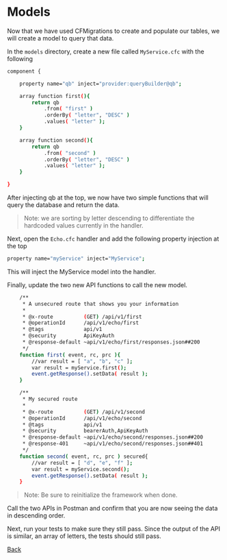 # Models

Now that we have used CFMigrations to create and populate our tables, we will create a model to query that data.

In the `models` directory, create a new file called `MyService.cfc` with the following

```bash
component {

	property name="qb" inject="provider:queryBuilder@qb";

	array function first(){
		return qb
			.from( "first" )
			.orderBy( "letter", "DESC" )
			.values( "letter" );
	}

	array function second(){
		return qb
			.from( "second" )
			.orderBy( "letter", "DESC" )
			.values( "letter" );
	}

}
```

After injecting qb at the top, we now have two simple functions that will query the database and return the data.

> Note: we are sorting by letter descending to differentiate the hardcoded values currently in the handler.

Next, open the `Echo.cfc` handler and add the following property injection at the top

```bash
property name="myService" inject="MyService";
```

This will inject the MyService model into the handler.

Finally, update the two new API functions to call the new model.

```bash
	/**
	 * A unsecured route that shows you your information
	 *
	 * @x-route          (GET) /api/v1/first
	 * @operationId      /api/v1/echo/first
	 * @tags             api/v1
	 * @security         ApiKeyAuth
	 * @response-default ~api/v1/echo/first/responses.json##200
	 */
	function first( event, rc, prc ){
		//var result = [ "a", "b", "c" ];
		var result = myService.first();
		event.getResponse().setData( result );
	}

	/**
	 * My secured route
	 *
	 * @x-route          (GET) /api/v1/second
	 * @operationId      /api/v1/echo/second
	 * @tags             api/v1
	 * @security         bearerAuth,ApiKeyAuth
	 * @response-default ~api/v1/echo/second/responses.json##200
	 * @response-401     ~api/v1/echo/second/responses.json##401
	 */
	function second( event, rc, prc ) secured{
		//var result = [ "d", "e", "f" ];
		var result = myService.second();
		event.getResponse().setData( result );
	}
```

> Note: Be sure to reinitialize the framework when done.

Call the two APIs in Postman and confirm that you are now seeing the data in descending order.

Next, run your tests to make sure they still pass. Since the output of the API is similar, an array of letters, the tests should still pass.

[Back](../readMe.md)
